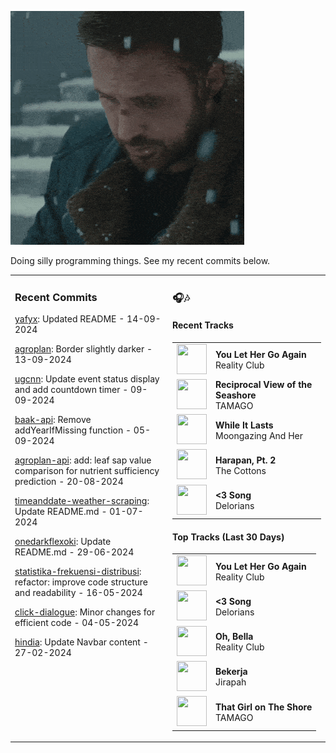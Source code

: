 ![](https://github.com/yafyx/yafyx/blob/main/gif/sadgosling.gif)

Doing silly programming things. See my recent commits below.

<table><tr>
<td valign="top" width="50%">

### Recent Commits

<!-- recent_commits starts -->
[yafyx](https://github.com/yafyx/yafyx/commit/f8fabb83003ad6c34f0b785ea19e69c723d41e4c): Updated README - 14-09-2024

[agroplan](https://github.com/yafyx/agroplan/commit/fda14c3a79148b8ccced3255f31be0bdea30b038): Border slightly darker - 13-09-2024

[ugcnn](https://github.com/yafyx/ugcnn/commit/7b622f68c0fda3d840915b0e5adbf9c8ace923bf): Update event status display and add countdown timer - 09-09-2024

[baak-api](https://github.com/yafyx/baak-api/commit/3a822f83b44e2be4bcbc66f307c7fe2734c1369f): Remove addYearIfMissing function - 05-09-2024

[agroplan-api](https://github.com/yafyx/agroplan-api/commit/5fcd252868fca6f827408c7e629fe26407c3346f): add: leaf sap value comparison for nutrient sufficiency prediction - 20-08-2024

[timeanddate-weather-scraping](https://github.com/yafyx/timeanddate-weather-scraping/commit/7b114d739f870b5ea486fe05adb33b177ac5ad7c): Update README.md - 01-07-2024

[onedarkflexoki](https://github.com/yafyx/onedarkflexoki/commit/13db08acb9f7e7a50ff2192e626e484533f67175): Update README.md - 29-06-2024

[statistika-frekuensi-distribusi](https://github.com/yafyx/statistika-frekuensi-distribusi/commit/83eee4d905146aed84436041597fa2158661c7ac): refactor: improve code structure and readability - 16-05-2024

[click-dialogue](https://github.com/yafyx/click-dialogue/commit/21a3edc21ee883cbe1f0046fc6dd51c6e433ddac): Minor changes for efficient code - 04-05-2024

[hindia](https://github.com/yafyx/hindia/commit/a37b7d678456ec7e43e60f73f861593b14f41ddd): Update Navbar content - 27-02-2024
<!-- recent_commits ends -->

</td>
<td valign="top" width="50%">

### 🎧🎶

#### Recent Tracks

<!-- recent_tracks starts -->
<table><tr><td><img src="https://lastfm.freetls.fastly.net/i/u/300x300/ab687bb968e8859eef1ae65a138cd89a.jpg" width="48" height="48"></td><td><b>You Let Her Go Again</b><br>Reality Club</td></tr>
<tr><td><img src="https://lastfm.freetls.fastly.net/i/u/300x300/2a96cbd8b46e442fc41c2b86b821562f.png" width="48" height="48"></td><td><b>Reciprocal View of the Seashore</b><br>TAMAGO</td></tr>
<tr><td><img src="https://lastfm.freetls.fastly.net/i/u/300x300/78adbd4765c05e5ea89ce3908999ae9d.jpg" width="48" height="48"></td><td><b>While It Lasts</b><br>Moongazing And Her</td></tr>
<tr><td><img src="https://lastfm.freetls.fastly.net/i/u/300x300/e0dd1e3c0c86851e2012dac235701a81.jpg" width="48" height="48"></td><td><b>Harapan, Pt. 2</b><br>The Cottons</td></tr>
<tr><td><img src="https://lastfm.freetls.fastly.net/i/u/300x300/260441086bb536847453f161c5b8925c.jpg" width="48" height="48"></td><td><b><3 Song</b><br>Delorians</td></tr></table>
<!-- recent_tracks ends -->

#### Top Tracks (Last 30 Days)

<!-- top_tracks starts -->
<table><tr><td><img src="https://lastfm.freetls.fastly.net/i/u/300x300/2a96cbd8b46e442fc41c2b86b821562f.png" width="48" height="48"></td><td><b>You Let Her Go Again</b><br>Reality Club</td></tr>
<tr><td><img src="https://lastfm.freetls.fastly.net/i/u/300x300/2a96cbd8b46e442fc41c2b86b821562f.png" width="48" height="48"></td><td><b><3 Song</b><br>Delorians</td></tr>
<tr><td><img src="https://lastfm.freetls.fastly.net/i/u/300x300/2a96cbd8b46e442fc41c2b86b821562f.png" width="48" height="48"></td><td><b>Oh, Bella</b><br>Reality Club</td></tr>
<tr><td><img src="https://lastfm.freetls.fastly.net/i/u/300x300/2a96cbd8b46e442fc41c2b86b821562f.png" width="48" height="48"></td><td><b>Bekerja</b><br>Jirapah</td></tr>
<tr><td><img src="https://lastfm.freetls.fastly.net/i/u/300x300/2a96cbd8b46e442fc41c2b86b821562f.png" width="48" height="48"></td><td><b>That Girl on The Shore</b><br>TAMAGO</td></tr></table>
<!-- top_tracks ends -->

</td>
</tr></table>
